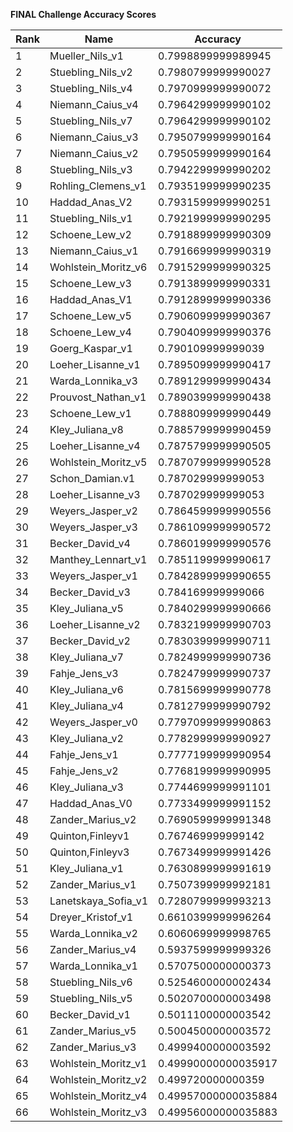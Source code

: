 **FINAL Challenge Accuracy Scores**



|Rank|Name|Accuracy|
|----|-----|---|
|1|Mueller_Nils_v1|0.7998899999989945|
|2|Stuebling_Nils_v2|0.7980799999990027|
|3|Stuebling_Nils_v4|0.7970999999990072|
|4|Niemann_Caius_v4|0.7964299999990102|
|5|Stuebling_Nils_v7|0.7964299999990102|
|6|Niemann_Caius_v3|0.7950799999990164|
|7|Niemann_Caius_v2|0.7950599999990164|
|8|Stuebling_Nils_v3|0.7942299999990202|
|9|Rohling_Clemens_v1|0.7935199999990235|
|10|Haddad_Anas_V2|0.7931599999990251|
|11|Stuebling_Nils_v1|0.7921999999990295|
|12|Schoene_Lew_v2|0.7918899999990309|
|13|Niemann_Caius_v1|0.7916699999990319|
|14|Wohlstein_Moritz_v6|0.7915299999990325|
|15|Schoene_Lew_v3|0.7913899999990331|
|16|Haddad_Anas_V1|0.7912899999990336|
|17|Schoene_Lew_v5|0.7906099999990367|
|18|Schoene_Lew_v4|0.7904099999990376|
|19|Goerg_Kaspar_v1|0.790109999999039|
|20|Loeher_Lisanne_v1|0.7895099999990417|
|21|Warda_Lonnika_v3|0.7891299999990434|
|22|Prouvost_Nathan_v1|0.7890399999990438|
|23|Schoene_Lew_v1|0.7888099999990449|
|24|Kley_Juliana_v8|0.7885799999990459|
|25|Loeher_Lisanne_v4|0.7875799999990505|
|26|Wohlstein_Moritz_v5|0.7870799999990528|
|27|Schon_Damian.v1|0.787029999999053|
|28|Loeher_Lisanne_v3|0.787029999999053|
|29|Weyers_Jasper_v2|0.7864599999990556|
|30|Weyers_Jasper_v3|0.7861099999990572|
|31|Becker_David_v4|0.7860199999990576|
|32|Manthey_Lennart_v1|0.7851199999990617|
|33|Weyers_Jasper_v1|0.7842899999990655|
|34|Becker_David_v3|0.784169999999066|
|35|Kley_Juliana_v5|0.7840299999990666|
|36|Loeher_Lisanne_v2|0.7832199999990703|
|37|Becker_David_v2|0.7830399999990711|
|38|Kley_Juliana_v7|0.7824999999990736|
|39|Fahje_Jens_v3|0.7824799999990737|
|40|Kley_Juliana_v6|0.7815699999990778|
|41|Kley_Juliana_v4|0.7812799999990792|
|42|Weyers_Jasper_v0|0.7797099999990863|
|43|Kley_Juliana_v2|0.7782999999990927|
|44|Fahje_Jens_v1|0.7777199999990954|
|45|Fahje_Jens_v2|0.7768199999990995|
|46|Kley_Juliana_v3|0.7744699999991101|
|47|Haddad_Anas_V0|0.7733499999991152|
|48|Zander_Marius_v2|0.7690599999991348|
|49|Quinton,Finleyv1|0.767469999999142|
|50|Quinton,Finleyv3|0.7673499999991426|
|51|Kley_Juliana_v1|0.7630899999991619|
|52|Zander_Marius_v1|0.7507399999992181|
|53|Lanetskaya_Sofia_v1|0.7280799999993213|
|54|Dreyer_Kristof_v1|0.6610399999996264|
|55|Warda_Lonnika_v2|0.6060699999998765|
|56|Zander_Marius_v4|0.5937599999999326|
|57|Warda_Lonnika_v1|0.5707500000000373|
|58|Stuebling_Nils_v6|0.5254600000002434|
|59|Stuebling_Nils_v5|0.5020700000003498|
|60|Becker_David_v1|0.5011100000003542|
|61|Zander_Marius_v5|0.5004500000003572|
|62|Zander_Marius_v3|0.4999400000003592|
|63|Wohlstein_Moritz_v1|0.49990000000035917|
|64|Wohlstein_Moritz_v2|0.499720000000359|
|65|Wohlstein_Moritz_v4|0.49957000000035884|
|66|Wohlstein_Moritz_v3|0.49956000000035883|
